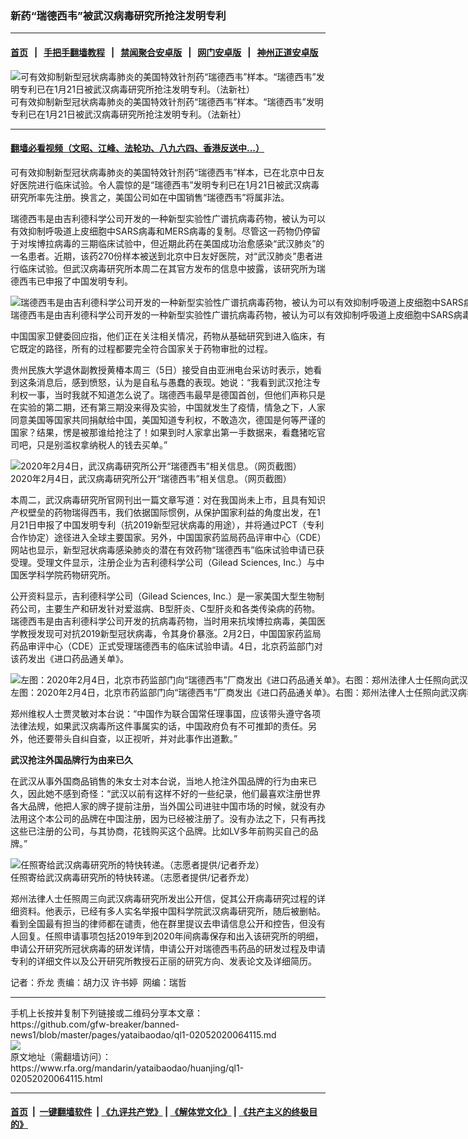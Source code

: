### 新药“瑞德西韦”被武汉病毒研究所抢注发明专利
------------------------

#### [首页](https://github.com/gfw-breaker/banned-news1/blob/master/README.md) &nbsp;&nbsp;|&nbsp;&nbsp; [手把手翻墙教程](https://github.com/gfw-breaker/guides/wiki) &nbsp;&nbsp;|&nbsp;&nbsp; [禁闻聚合安卓版](https://github.com/gfw-breaker/bn-android) &nbsp;&nbsp;|&nbsp;&nbsp; [网门安卓版](https://github.com/oGate2/oGate) &nbsp;&nbsp;|&nbsp;&nbsp; [神州正道安卓版](https://github.com/SzzdOgate/update) 



<div id="headerimg">
 <img alt="可有效抑制新型冠状病毒肺炎的美国特效针剂药“瑞德西韦”样本。“瑞德西韦”发明专利已在1月21日被武汉病毒研究所抢注发明专利。（法新社）" src="https://www.rfa.org/mandarin/yataibaodao/huanjing/ql1-02052020064115.html/4756388393.jpg/@@images/58c3c2cd-a20e-4023-8998-710182ae74ee.jpeg" title="可有效抑制新型冠状病毒肺炎的美国特效针剂药“瑞德西韦”样本。“瑞德西韦”发明专利已在1月21日被武汉病毒研究所抢注发明专利。（法新社）"/>
 <div id="headerimgcontents">
  <div id="headerimgcaption">
   <span>
    可有效抑制新型冠状病毒肺炎的美国特效针剂药“瑞德西韦”样本。“瑞德西韦”发明专利已在1月21日被武汉病毒研究所抢注发明专利。（法新社）
   </span>
   <!-- zoomattribute -->
  </div>
  <!-- headerimgcaption -->
 </div>
 <!-- headerimagecontents -->
</div>

<hr/>


#### [翻墙必看视频（文昭、江峰、法轮功、八九六四、香港反送中...）](https://github.com/gfw-breaker/banned-news1/blob/master/pages/link3.md)

<div id="storytext">
 <div>
  <div class="slot_header">
  </div>
 </div>
 <p>
  可有效抑制新型冠状病毒肺炎的美国特效针剂药“瑞德西韦”样本，已在北京中日友好医院进行临床试验。令人震惊的是“瑞德西韦”发明专利已在1月21日被武汉病毒研究所率先注册。换言之，美国公司如在中国销售“瑞德西韦”将属非法。
 </p>
 <p>
  瑞德西韦是由吉利德科学公司开发的一种新型实验性广谱抗病毒药物，被认为可以有效抑制呼吸道上皮细胞中SARS病毒和MERS病毒的复制。尽管这一药物仍停留于对埃博拉病毒的三期临床试验中，但近期此药在美国成功治愈感染“武汉肺炎”的一名患者。近期，该药270份样本被送到北京中日友好医院，对“武汉肺炎”患者进行临床试验。但武汉病毒研究所本周二在其官方发布的信息中披露，该研究所为瑞德西韦已申报了中国发明专利。
 </p>
 <p>
 </p>
 <p>
  <div class="image-inline captioned" style="width:1500px;">
   <div style="width:1500px;">
    <img alt="瑞德西韦是由吉利德科学公司开发的一种新型实验性广谱抗病毒药物，被认为可以有效抑制呼吸道上皮细胞中SARS病毒和MERS病毒的复制。图为美国生物制药公司吉利德（Gilead）标志。（路透社）" src="https://www.rfa.org/mandarin/yataibaodao/huanjing/ql1-02052020064115.html/2018-05-01T232149Z_1872900728_RC198930B550_RTRMADP_3_GILEAD-RESULTS.JPG" title="瑞德西韦是由吉利德科学公司开发的一种新型实验性广谱抗病毒药物，被认为可以有效抑制呼吸道上皮细胞中SARS病毒和MERS病毒的复制。图为美国生物制药公司吉利德（Gilead）标志。（路透社）"/>
   </div>
   <div class="image-caption">
    <span style="width:1500px;">
     瑞德西韦是由吉利德科学公司开发的一种新型实验性广谱抗病毒药物，被认为可以有效抑制呼吸道上皮细胞中SARS病毒和MERS病毒的复制。图为美国生物制药公司吉利德（Gilead）标志。（路透社）
    </span>
    <span class="copyright">
    </span>
   </div>
  </div>
 </p>
 <p>
 </p>
 <p>
 </p>
 <p>
  中国国家卫健委回应指，他们正在关注相关情况，药物从基础研究到进入临床，有它既定的路径，所有的过程都要完全符合国家关于药物审批的过程。
 </p>
 <p>
  贵州民族大学退休副教授黄椿本周三（5日）接受自由亚洲电台采访时表示，她看到这条消息后，感到愤怒，认为是自私与愚蠢的表现。她说：“我看到武汉抢注专利权一事，当时我就不知道怎么说了。瑞德西韦最早是德国首创，但他们声称只是在实验的第二期，还有第三期没来得及实验，中国就发生了疫情，情急之下，人家同意美国等国家共同捐献给中国，美国知道专利权，不敢造次，德国是何等严谨的国家？结果，愣是被那谁给抢注了！如果到时人家拿出第一手数据来，看蠢猪吃官司吧，只是别滥权拿纳税人的钱去买单。”
 </p>
 <p>
 </p>
 <p>
  <div class="image-inline captioned" style="width:1500px;">
   <div style="width:1500px;">
    <img alt="2020年2月4日，武汉病毒研究所公开“瑞德西韦”相关信息。（网页截图）" src="https://www.rfa.org/mandarin/yataibaodao/huanjing/ql1-02052020064115.html/m0205-ql1p1.jpg" title="2020年2月4日，武汉病毒研究所公开“瑞德西韦”相关信息。（网页截图）"/>
   </div>
   <div class="image-caption">
    <span style="width:1500px;">
     2020年2月4日，武汉病毒研究所公开“瑞德西韦”相关信息。（网页截图）
    </span>
    <span class="copyright">
    </span>
   </div>
  </div>
 </p>
 <p>
  本周二，武汉病毒研究所官网刊出一篇文章写道：对在我国尚未上市，且具有知识产权壁垒的药物瑞得西韦，我们依据国际惯例，从保护国家利益的角度出发，在1月21日申报了中国发明专利（抗2019新型冠状病毒的用途），并将通过PCT（专利合作协定）途径进入全球主要国家。另外，中国国家药监局药品评审中心（CDE）网站也显示，新型冠状病毒感染肺炎的潜在有效药物“瑞德西韦”临床试验申请已获受理。受理文件显示，注册企业为吉利德科学公司（Gilead Sciences, Inc.）与中国医学科学院药物研究所。
 </p>
 <p>
  公开资料显示，吉利德科学公司（Gilead Sciences, Inc.）是一家美国大型生物制药公司，主要生产和研发针对爱滋病、B型肝炎、C型肝炎和各类传染病的药物。瑞德西韦是由吉利德科学公司开发的抗病毒药物，当时用来抗埃博拉病毒，美国医学教授发现可对抗2019新型冠状病毒，令其身价暴涨。2月2日，中国国家药监局药品审评中心（CDE）正式受理瑞德西韦的临床试验申请。4日，北京药监部门对该药发出《进口药品通关单》。
 </p>
 <p>
 </p>
 <p>
  <div class="image-inline captioned" style="width:1500px;">
   <div style="width:1500px;">
    <img alt="左图：2020年2月4日，北京市药监部门向“瑞德西韦”厂商发出《进口药品通关单》。右图：郑州法律人士任照向武汉病毒研究所申请信息公开。（志愿者提供/记者乔龙）" src="https://www.rfa.org/mandarin/yataibaodao/huanjing/ql1-02052020064115.html/m0205-ql1p2-3.jpg" title="左图：2020年2月4日，北京市药监部门向“瑞德西韦”厂商发出《进口药品通关单》。右图：郑州法律人士任照向武汉病毒研究所申请信息公开。（志愿者提供/记者乔龙）"/>
   </div>
   <div class="image-caption">
    <span style="width:1500px;">
     左图：2020年2月4日，北京市药监部门向“瑞德西韦”厂商发出《进口药品通关单》。右图：郑州法律人士任照向武汉病毒研究所申请信息公开。（志愿者提供/记者乔龙）
    </span>
    <span class="copyright">
    </span>
   </div>
  </div>
 </p>
 <p>
  郑州维权人士贾灵敏对本台说：“中国作为联合国常任理事国，应该带头遵守各项法律法规，如果武汉病毒所这件事属实的话，中国政府负有不可推卸的责任。另外，他还要带头自纠自查，以正视听，并对此事作出道歉。”
 </p>
 <p>
  <b>
   武汉抢注外国品牌行为由来已久
  </b>
 </p>
 <p>
  在武汉从事外国商品销售的朱女士对本台说，当地人抢注外国品牌的行为由来已久，因此她不感到奇怪：“武汉以前有这样不好的一些纪录，他们最喜欢注册世界各大品牌，他把人家的牌子提前注册，当外国公司进驻中国市场的时候，就没有办法用这个本公司的品牌在中国注册，因为已经被注册了。没有办法之下，只有再找这些已注册的公司，与其协商，花钱购买这个品牌。比如LV多年前购买自己的品牌。”
 </p>
 <p>
 </p>
 <p>
  <div class="image-inline captioned" style="width:1500px;">
   <div style="width:1500px;">
    <img alt="任照寄给武汉病毒研究所的特快转递。（志愿者提供/记者乔龙）" src="https://www.rfa.org/mandarin/yataibaodao/huanjing/ql1-02052020064115.html/m0205-ql1p4.jpg" title="任照寄给武汉病毒研究所的特快转递。（志愿者提供/记者乔龙）"/>
   </div>
   <div class="image-caption">
    <span style="width:1500px;">
     任照寄给武汉病毒研究所的特快转递。（志愿者提供/记者乔龙）
    </span>
    <span class="copyright">
    </span>
   </div>
  </div>
 </p>
 <p>
  郑州法律人士任照周三向武汉病毒研究所发出公开信，促其公开病毒研究过程的详细资料。他表示，已经有多人实名举报中国科学院武汉病毒研究所，随后被删帖。看到全国最有担当的律师都在谴责，他在群里提议去申请信息公开和控告，但没有人回复。任照申请事项包括2019年到2020年间病毒保存和出入该研究所的明细，申请公开研究所冠状病毒的研发详情，申请公开对瑞德西韦药品的研发过程及申请专利的详细文件以及公开研究所教授石正丽的研究方向、发表论文及详细简历。
 </p>
 <p>
 </p>
 <p>
  记者：乔龙 责编：胡力汉 许书婷  网编：瑞哲
 </p>
</div>

<hr/>
手机上长按并复制下列链接或二维码分享本文章：<br/>
https://github.com/gfw-breaker/banned-news1/blob/master/pages/yataibaodao/ql1-02052020064115.md <br/>
<a href='https://github.com/gfw-breaker/banned-news1/blob/master/pages/yataibaodao/ql1-02052020064115.md'><img src='https://github.com/gfw-breaker/banned-news1/blob/master/pages/yataibaodao/ql1-02052020064115.md.png'/></a> <br/>
原文地址（需翻墙访问）：https://www.rfa.org/mandarin/yataibaodao/huanjing/ql1-02052020064115.html


------------------------
#### [首页](https://github.com/gfw-breaker/banned-news1/blob/master/README.md) &nbsp;|&nbsp; [一键翻墙软件](https://github.com/gfw-breaker/nogfw/blob/master/README.md) &nbsp;| [《九评共产党》](https://github.com/gfw-breaker/9ping.md/blob/master/README.md#九评之一评共产党是什么) | [《解体党文化》](https://github.com/gfw-breaker/jtdwh.md/blob/master/README.md) | [《共产主义的终极目的》](https://github.com/gfw-breaker/gczydzjmd.md/blob/master/README.md)


<img src='http://gfw-breaker.win/banned-news/pages/yataibaodao/ql1-02052020064115.md' width='0px' height='0px'/>